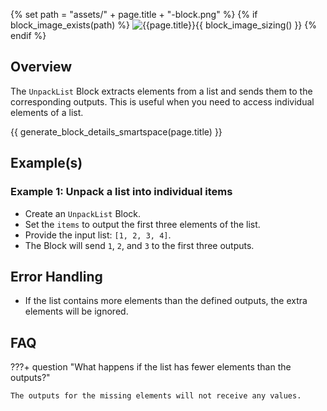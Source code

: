 {% set path = "assets/" + page.title + "-block.png" %}
{% if block_image_exists(path) %}
![{{page.title}}]({{path}}){{ block_image_sizing() }}
{% endif %}

## Overview
The `UnpackList` Block extracts elements from a list and sends them to the corresponding outputs. This is useful when you need to access individual elements of a list.

{{ generate_block_details_smartspace(page.title) }}

## Example(s)

### Example 1: Unpack a list into individual items
- Create an `UnpackList` Block.
- Set the `items` to output the first three elements of the list.
- Provide the input list: `[1, 2, 3, 4]`.
- The Block will send `1`, `2`, and `3` to the first three outputs.

## Error Handling
- If the list contains more elements than the defined outputs, the extra elements will be ignored.

## FAQ

???+ question "What happens if the list has fewer elements than the outputs?"

    The outputs for the missing elements will not receive any values.

